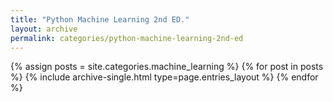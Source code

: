 ```yaml
---
title: "Python Machine Learning 2nd ED."
layout: archive
permalink: categories/python-machine-learning-2nd-ed
---
```


{% assign posts = site.categories.machine_learning %}
{% for post in posts %} {% include archive-single.html type=page.entries_layout %} {% endfor %}
